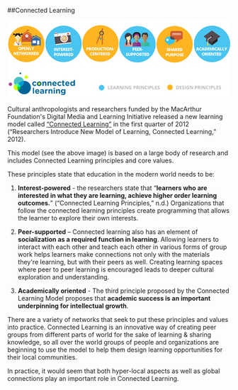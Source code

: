 ##Connected Learning

<a href="http://clalliance.org/why-connected-learning/"><img alt="the Connected Learning Model" src="../../../assets/connectedlearninggraphic.png"/></a>

Cultural anthropologists and researchers funded by the MacArthur Foundation's Digital Media and Learning Initiative released a new learning model called <a href="http://dmlcentral.net/press/2012-02/researchers-introduce-new-model-learning-connected-learning-designed-‘mine-new-social">“Connected Learning”</a> in the first quarter of 2012 (“Researchers Introduce New Model of Learning, Connected Learning,” 2012). 

This model (see the above image) is based on a large body of research and includes Connected Learning principles and core values.

These principles state that education in the modern world needs to be:

1. **Interest-powered** - the researchers state that “**learners who are interested in what they are learning, achieve higher order learning outcomes.**” (“Connected Learning Principles,” n.d.) Organizations that follow the connected learning principles create programming that allows the learner to explore their own interests.

2. **Peer-supported** – Connected learning also has an element of **socialization as a required function in learning**. Allowing learners to interact with each other and teach each other in various forms of group work helps learners make connections not only with the materials they're learning, but with their peers as well. Creating learning spaces where peer to peer learning is encouraged leads to deeper cultural exploration and understanding.

3. **Academically oriented** - The third principle proposed by the Connected Learning Model proposes that **academic success is an important underpinning for intellectual growth**.

There are a variety of networks that seek to put these principles and values into practice.  Connected Learning is an innovative way of creating peer groups from different parts of world for the sake of learning &amp; sharing knowledge, so all over the world groups of people and organizations are beginning to use the model to help them design learning opportunities for their local communities.

In practice, it would seem that both hyper-local aspects as well as global connections play an important role in Connected Learning.

